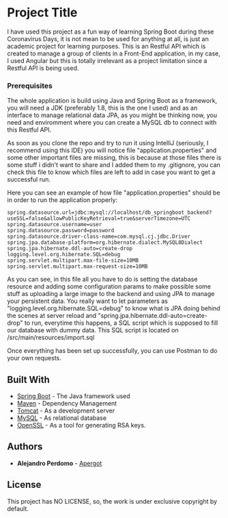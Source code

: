 ﻿# Project Title

I have used this project as a fun way of learning Spring Boot during these Coronavirus Days, it is not mean to be used for anything at all, is just an academic project for learning purposes. This is an Restful API which is created to manage a group of clients in a Front-End application, in my case, I used Angular but this is totally irrelevant as a project limitation since a Restful API is being used.

### Prerequisites

The whole application is build using Java and Spring Boot as a framework, you will need a JDK (preferably 1.8, this is the one I used) and as an interface to manage relational data JPA, as you might be thinking now, you need and enviromment where you can create a MySQL db to connect with this Restful API.

As soon as you clone the repo and try to run it using IntelliJ (seriously, I recommend using this IDE) you will notice file "application.properties" and some other important files are missing, this is because at those files there is some stuff i didn't want to share and I added them to my .gitignore, you can check this file to know which files are left to add in case you want to get a successful run. 

Here you can see an example of how file "application.properties" should be in order to run the application properly:

```
spring.datasource.url=jdbc:mysql://localhost/db_springboot_backend?useSSL=false&allowPublicKeyRetrieval=true&serverTimezone=UTC
spring.datasource.username=user
spring.datasource.password=password
spring.datasource.driver-class-name=com.mysql.cj.jdbc.Driver
spring.jpa.database-platform=org.hibernate.dialect.MySQL8Dialect
spring.jpa.hibernate.ddl-auto=create-drop
logging.level.org.hibernate.SQL=debug
spring.servlet.multipart.max-file-size=10MB
spring.servlet.multipart.max-request-size=10MB

```
As you can see, in this file all you have to do is setting the database resource and adding some configuration params to make possible some stuff as uploading a large image to the backend and using JPA to manage your persistent data. You really want to let parameters as "logging.level.org.hibernate.SQL=debug" to know what is JPA doing behind the scenes at server reload and "spring.jpa.hibernate.ddl-auto=create-drop" to run, everytime this happens, a SQL script which is supposed to fill our database with dummy data. This SQL script is located on /src/main/resources/import.sql 

Once everything has been set up successfully, you can use Postman to do your own requests.

## Built With

* [Spring Boot](https://spring.io/projects/spring-boot) - The Java framework used
* [Maven](https://maven.apache.org/) - Dependency Management
* [Tomcat](http://tomcat.apache.org/) - As a development server
* [MySQL](https://www.mysql.com/) - As relational database
* [OpenSSL](https://www.openssl.org/) - As a tool for generating RSA keys.

## Authors

* **Alejandro Perdomo** - [Apergot](https://github.com/Apergot)

## License

This project has NO LICENSE, so, the work is under exclusive copyright by default.

